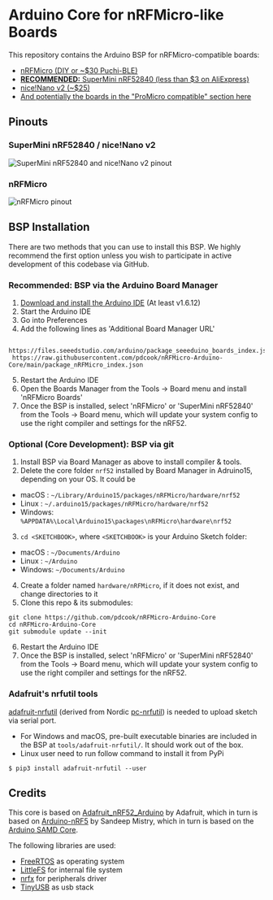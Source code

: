 # Arduino Core for nRFMicro-like Boards

This repository contains the Arduino BSP for nRFMicro-compatible boards:

- [nRFMicro (DIY or ~$30 Puchi-BLE)](https://github.com/joric/nrfmicro/wiki)
- [**RECOMMENDED:** SuperMini nRF52840 (less than $3 on AliExpress)](https://wiki.icbbuy.com/doku.php?id=developmentboard:nrf52840)
- [nice!Nano v2 (~$25)](https://nicekeyboards.com/nice-nano)
- [And potentially the boards in the "ProMicro compatible" section here](https://github.com/joric/nrfmicro/wiki/Alternatives#pro-micro-compatible)

## Pinouts

### SuperMini nRF52840 / nice!Nano v2

![SuperMini nRF52840 and nice!Nano v2 pinout](https://raw.githubusercontent.com/pdcook/nRFMicro-Arduino-Core/main/supermini_nicenano.png)

### nRFMicro

![nRFMicro pinout](https://raw.githubusercontent.com/pdcook/nRFMicro-Arduino-Core/main/nrfmicro.png)

## BSP Installation

There are two methods that you can use to install this BSP. We highly recommend the first option unless you wish to participate in active development of this codebase via GitHub.

### Recommended: BSP via the Arduino Board Manager

 1. [Download and install the Arduino IDE](https://www.arduino.cc/en/Main/Software) (At least v1.6.12)
 2. Start the Arduino IDE
 3. Go into Preferences
 4. Add the following lines as 'Additional Board Manager URL'

   ```
    https://files.seeedstudio.com/arduino/package_seeeduino_boards_index.json
    https://raw.githubusercontent.com/pdcook/nRFMicro-Arduino-Core/main/package_nRFMicro_index.json
   ```

 5. Restart the Arduino IDE
 6. Open the Boards Manager from the Tools -> Board menu and install 'nRFMicro Boards'
 7. Once the BSP is installed, select 'nRFMicro' or 'SuperMini nRF52840' from the Tools -> Board menu, which will update your system config to use the right compiler and settings for the nRF52.

### Optional (Core Development): BSP via git

 1. Install BSP via Board Manager as above to install compiler & tools.
 2. Delete the core folder `nrf52` installed by Board Manager in Adruino15, depending on your OS. It could be
  * macOS  : `~/Library/Arduino15/packages/nRFMicro/hardware/nrf52`
  * Linux  : `~/.arduino15/packages/nRFMicro/hardware/nrf52`
  * Windows: `%APPDATA%\Local\Arduino15\packages\nRFMicro\hardware\nrf52`
 3. `cd <SKETCHBOOK>`, where `<SKETCHBOOK>` is your Arduino Sketch folder:
  * macOS  : `~/Documents/Arduino`
  * Linux  : `~/Arduino`
  * Windows: `~/Documents/Arduino`
 4. Create a folder named `hardware/nRFMicro`, if it does not exist, and change directories to it
 5. Clone this repo & its submodules:

   ```
   git clone https://github.com/pdcook/nRFMicro-Arduino-Core
   cd nRFMicro-Arduino-Core
   git submodule update --init
   ```
   
 6. Restart the Arduino IDE
 7. Once the BSP is installed, select 'nRFMicro' or 'SuperMini nRF52840' from the Tools -> Board menu, which will update your system config to use the right compiler and settings for the nRF52.

### Adafruit's nrfutil tools

[adafruit-nrfutil](https://github.com/adafruit/Adafruit_nRF52_nrfutil) (derived from Nordic [pc-nrfutil](https://github.com/NordicSemiconductor/pc-nrfutil)) is needed to upload sketch via serial port.

- For Windows and macOS, pre-built executable binaries are included in the BSP at `tools/adafruit-nrfutil/`. It should work out of the box.
- Linux user need to run follow command to install it from PyPi

```
$ pip3 install adafruit-nrfutil --user
```

## Credits

This core is based on [Adafruit_nRF52_Arduino](https://github.com/adafruit/Adafruit_nRF52_Arduino) by Adafruit, which in turn is based on [Arduino-nRF5](https://github.com/sandeepmistry/arduino-nRF5) by Sandeep Mistry, which in turn is based on the [Arduino SAMD Core](https://github.com/arduino/ArduinoCore-samd).

The following libraries are used:

- [FreeRTOS](https://www.freertos.org/) as operating system
- [LittleFS](https://github.com/ARMmbed/littlefs) for internal file system
- [nrfx](https://github.com/NordicSemiconductor/nrfx) for peripherals driver
- [TinyUSB](https://github.com/hathach/tinyusb) as usb stack
